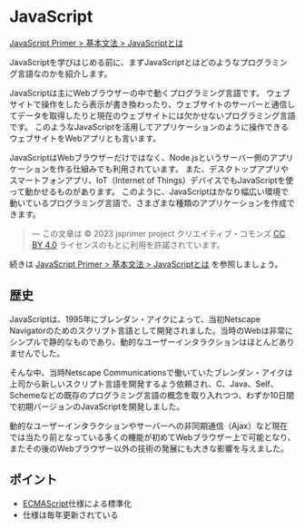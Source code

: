 # JavaScript

[JavaScript Primer > 基本文法 > JavaScriptとは](https://jsprimer.net/basic/introduction/)

JavaScriptを学びはじめる前に、まずJavaScriptとはどのようなプログラミング言語なのかを紹介します。

JavaScriptは主にWebブラウザーの中で動くプログラミング言語です。 ウェブサイトで操作をしたら表示が書き換わったり、ウェブサイトのサーバーと通信してデータを取得したりと現在のウェブサイトには欠かせないプログラミング言語です。 このようなJavaScriptを活用してアプリケーションのように操作できるウェブサイトをWebアプリとも言います。

JavaScriptはWebブラウザーだけではなく、Node.jsというサーバー側のアプリケーションを作る仕組みでも利用されています。 また、デスクトップアプリやスマートフォンアプリ、IoT（Internet of Things）デバイスでもJavaScriptを使って動かせるものがあります。 このように、JavaScriptはかなり幅広い環境で動いているプログラミング言語で、さまざまな種類のアプリケーションを作成できます。

> ― この文章は © 2023 jsprimer project クリエイティブ・コモンズ [CC BY 4.0](https://github.com/asciidwango/js-primer/blob/master/LICENSE-CC-BY) ライセンスのもとに利用を許諾されています。

続きは [JavaScript Primer > 基本文法 > JavaScriptとは](https://jsprimer.net/basic/introduction/) を参照しましょう。

## 歴史

JavaScriptは、1995年にブレンダン・アイクによって、当初Netscape Navigatorのためのスクリプト言語として開発されました。当時のWebは非常にシンプルで静的なものであり、動的なユーザーインタラクションはほとんどありませんでした。

そんな中、当時Netscape Communicationsで働いていたブレンダン・アイクは上司から新しいスクリプト言語を開発するよう依頼され、C、Java、Self、Schemeなどの既存のプログラミング言語の概念を取り入れつつ、わずか10日間で初期バージョンのJavaScriptを開発しました。

動的なユーザーインタラクションやサーバーへの非同期通信（Ajax）など現在では当たり前となっている多くの機能が初めてWebブラウザー上で可能となり、またその後のWebブラウザー以外の技術の発展にも大きな影響を与えました。

## ポイント

- [ECMAScript](https://jsprimer.net/basic/ecmascript/)仕様による標準化
- 仕様は毎年更新されている
